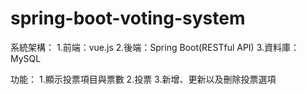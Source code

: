 # spring-boot-voting-system
系統架構：
1.前端：vue.js
2.後端：Spring Boot(RESTful API)
3.資料庫：MySQL

功能：
1.顯示投票項目與票數
2.投票
3.新增、更新以及刪除投票選項
